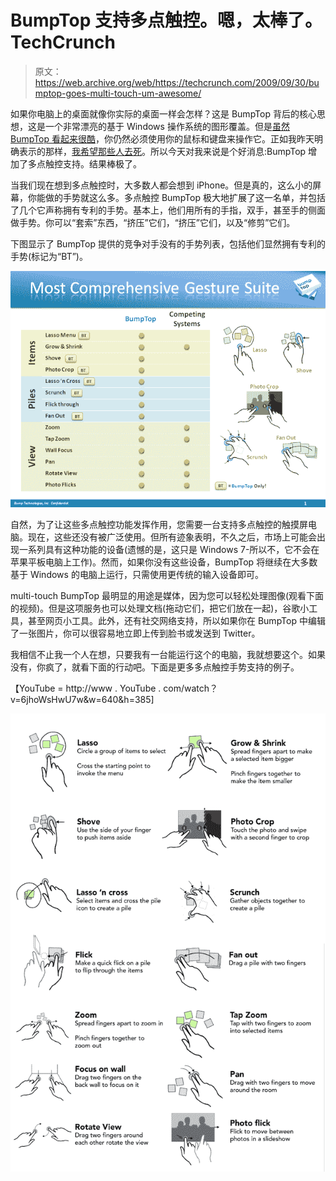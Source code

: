 # BumpTop 支持多点触控。嗯，太棒了。TechCrunch

> 原文：<https://web.archive.org/web/https://techcrunch.com/2009/09/30/bumptop-goes-multi-touch-um-awesome/>

如果你电脑上的桌面就像你实际的桌面一样会怎样？这是 BumpTop 背后的核心思想，这是一个非常漂亮的基于 Windows 操作系统的图形覆盖。但是[虽然 BumpTop 看起来很酷](https://web.archive.org/web/20221216151846/http://www.crunchgear.com/2009/04/08/bumptop-a-better-windows-desktop/)，你仍然必须使用你的鼠标和键盘来操作它。正如我昨天明确表示的那样，[我希望那些人去死](https://web.archive.org/web/20221216151846/http://www.beta.techcrunch.com/2009/09/29/touching-all-rumors-point-to-the-end-of-keysbuttons/)。所以今天对我来说是个好消息:BumpTop 增加了多点触控支持。结果棒极了。

当我们现在想到多点触控时，大多数人都会想到 iPhone。但是真的，这么小的屏幕，你能做的手势就这么多。多点触控 BumpTop 极大地扩展了这一名单，并包括了几个它声称拥有专利的手势。基本上，他们用所有的手指，双手，甚至手的侧面做手势。你可以“套索”东西，“挤压”它们，“挤压”它们，以及“修剪”它们。

下图显示了 BumpTop 提供的竞争对手没有的手势列表，包括他们显然拥有专利的手势(标记为“BT”)。

![-1](img/60d32bd99cadf478bef6a17288a04a36.png "-1")

自然，为了让这些多点触控功能发挥作用，您需要一台支持多点触控的触摸屏电脑。现在，这些还没有被广泛使用。但所有迹象表明，不久之后，市场上可能会出现一系列具有这种功能的设备(遗憾的是，这只是 Windows 7-所以不，它不会在苹果平板电脑上工作)。然而，如果你没有这些设备，BumpTop 将继续在大多数基于 Windows 的电脑上运行，只需使用更传统的输入设备即可。

multi-touch BumpTop 最明显的用途是媒体，因为您可以轻松处理图像(观看下面的视频)。但是这项服务也可以处理文档(拖动它们，把它们放在一起)，谷歌小工具，甚至网页小工具。此外，还有社交网络支持，所以如果你在 BumpTop 中编辑了一张图片，你可以很容易地立即上传到脸书或发送到 Twitter。

我相信不止我一个人在想，只要我有一台能运行这个的电脑，我就想要这个。如果没有，你疯了，就看下面的行动吧。下面是更多多点触控手势支持的例子。

【YouTube = http://www . YouTube . com/watch？v=6jhoWsHwU7w&w=640&h=385]

![-2](img/eb12c4d453a4811224f2dc46b362240c.png "-2")